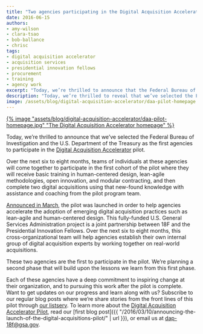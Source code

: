 ```yaml
---
title: "Two agencies participating in the Digital Acquisition Accelerator pilot"
date: 2016-06-15
authors:
- amy-wilson
- clara-tsao
- bob-ballance
- chrisc
tags:
- digital acquisition accelerator
- acquisition services
- presidential innovation fellows
- procurement
- training
- agency work
excerpt: "Today, we’re thrilled to announce that the Federal Bureau of Investigation and the U.S. Department of the Treasury are the first two agencies to participate in the Digital Acquisition Accelerator Pilot."
description: "Today, we’re thrilled to reveal that we’ve selected the Federal Bureau of Investigation and the U.S. Department of the Treasury as the first two agencies to participate in the Digital Acquisition Accelerator Pilot."
image: /assets/blog/digital-acquisition-accelerator/daa-pilot-homepage.jpg
---
```


[{% image "assets/blog/digital-acquisition-accelerator/daa-pilot-homepage.jpg" "The Digital Acquisition Accelerator homepage" %}](https://pages.18f.gov/digitalaccelerator/)

Today, we’re thrilled to announce that we’ve selected the Federal Bureau
of Investigation and the U.S. Department of the Treasury as the first
agencies to participate in the [Digital Acquisition
Accelerator](https://pages.18f.gov/digitalaccelerator/) pilot.

Over the next six to eight months, teams of individuals at these
agencies will come together to participate in the first cohort of the
pilot where they will receive basic training in human-centered design,
lean-agile methodologies, open innovation, and modular contracting, and
then complete two digital acquisitions using that new-found knowledge
with assistance and coaching from the pilot program team.

[Announced in
March](https://obamawhitehouse.archives.gov/blog/2016/03/09/fostering-culture-innovation-across-government-through-acquisition-innovation-labs),
the pilot was launched in order to help agencies accelerate the adoption
of emerging digital acquisition practices such as lean-agile and
human-centered design. This fully-funded U.S. General Services
Administration project is a joint partnership between 18F and the
Presidential Innovation Fellows. Over the next six to eight months, this
cross-organizational team will help agencies establish their own
internal group of digital acquisition experts by working together on
real-world acquisitions.

These two agencies are the first to participate in the pilot. We’re
planning a second phase that will build upon the lessons we learn from
this first phase.

Each of these agencies have a deep commitment to inspiring change at
their organization, and to pursuing this work after the pilot is
complete. Want to get updates on our progress and learn along with us?
Subscribe to our regular blog posts where we’re share stories from the
front lines of this pilot through [our
listserv](http://medium.us13.list-manage1.com/subscribe?u=5dc46345e0302158f44cf54d5&id=118734743e).
To learn more about the [Digital Acquisition Accelerator
Pilot](https://pages.18f.gov/digitalaccelerator/), read our [first
blog
post]({{ "/2016/03/10/announcing-the-launch-of-the-digital-acquisitions-pilot/" | url }}),
or email us at [dap-18f@gsa.gov](mailto:dap-18f@gsa.gov).
